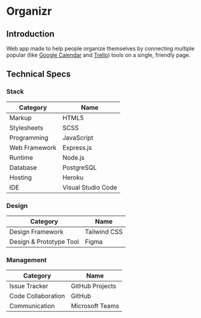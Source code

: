 # Organizr

## Introduction

Web app made to help people organize themselves by connecting multiple popular (like [Google Calendar](https://www.google.com/calendar/) and [Trello](https://trello.com/en)) tools on a single, friendly page.

## Technical Specs

### Stack

| Category      | Name               |
| ------------- | ------------------ |
| Markup        | HTML5              |
| Stylesheets   | SCSS               |
| Programming   | JavaScript         |
| Web Framework | Express.js         |
| Runtime       | Node.js            |
| Database      | PostgreSQL         |
| Hosting       | Heroku             |
| IDE           | Visual Studio Code |

### Design

| Category                | Name         |
| ----------------------- | ------------ |
| Design Framework        | Tailwind CSS |
| Design & Prototype Tool | Figma        |

### Management

| Category           | Name            |
| ------------------ | --------------- |
| Issue Tracker      | GitHub Projects |
| Code Collaboration | GitHub          |
| Communication      | Microsoft Teams |
